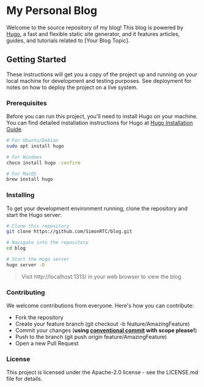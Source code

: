 # My Personal Blog

Welcome to the source repository of my blog! This blog is powered by [Hugo](https://gohugo.io/), a fast and flexible static site generator, and it features articles, guides, and tutorials related to [Your Blog Topic].

## Getting Started

These instructions will get you a copy of the project up and running on your local machine for development and testing purposes. See deployment for notes on how to deploy the project on a live system.

### Prerequisites

Before you can run this project, you'll need to install Hugo on your machine. You can find detailed installation instructions for Hugo at [Hugo Installation Guide](https://gohugo.io/getting-started/installing/).

```bash
# For Ubuntu/Debian
sudo apt install hugo

# For Windows
choco install hugo -confirm

# For MacOS
brew install hugo
```

### Installing
To get your development environment running, clone the repository and start the Hugo server:

```bash
# Clone this repository
git clone https://github.com/SimonRTC/blog.git

# Navigate into the repository
cd blog

# Start the Hugo server
hugo server -D
```

> Visit http://localhost:1313/ in your web browser to view the blog.

### Contributing
We welcome contributions from everyone. Here's how you can contribute:

- Fork the repository
- Create your feature branch (git checkout -b feature/AmazingFeature)
- Commit your changes (**using [conventional commit](https://www.conventionalcommits.org/) with scope please!**)
- Push to the branch (git push origin feature/AmazingFeature)
- Open a new Pull Request

### License
This project is licensed under the Apache-2.0 license - see the LICENSE.md file for details.